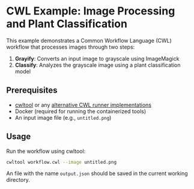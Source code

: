 # CWL Example: Image Processing and Plant Classification

This example demonstrates a Common Workflow Language (CWL) workflow that processes images through two steps:
1. **Grayify**: Converts an input image to grayscale using ImageMagick
2. **Classify**: Analyzes the grayscale image using a plant classification model

## Prerequisites

- [cwltool](https://github.com/common-workflow-language/cwltool) or any [alternative CWL runner implementations](https://www.commonwl.org/implementations/)
- Docker (required for running the containerized tools)
- An input image file (e.g., `untitled.png`)

## Usage

Run the workflow using cwltool:

```bash
cwltool workflow.cwl --image untitled.png
```

An file with the name `output.json` should be saved in the current working directory.